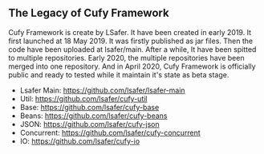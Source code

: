 ## The Legacy of Cufy Framework
Cufy Framework is create by LSafer. It have been created in early 2019. It first launched at 18 May 2019. It was firstly published as jar files. Then
the code have been uploaded at lsafer/main. After a while, It have been spitted to multiple repositories. Early 2020, the multiple
repositories have been merged into one repository. And in April 2020, Cufy Framework is officially public and ready to tested while it maintain it's
state as beta stage.

-   Lsafer Main: https://github.com/lsafer/lsafer-main
-   Util: https://github.com/lsafer/cufy-util
-   Base: https://github.com/lsafer/cufy-base
-   Beans: https://github.com/lsafer/cufy-beans
-   JSON: https://github.com/lsafer/cufy-json
-   Concurrent: https://github.com/lsafer/cufy-concurrent
-   IO: https://github.com/lsafer/cufy-io
